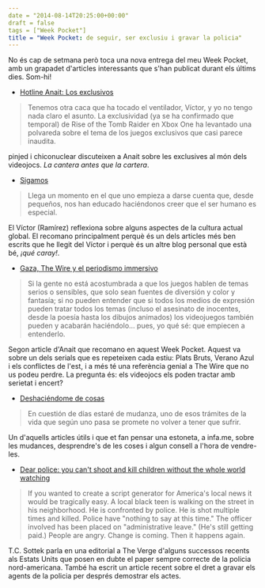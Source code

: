 ```yaml
---
date = "2014-08-14T20:25:00+00:00"
draft = false
tags = ["Week Pocket"]
title = "Week Pocket: de seguir, ser exclusiu i gravar la policia"
---
```

No és cap de setmana però toca una nova entrega del meu Week Pocket, amb un grapadet d'articles interessants que s'han publicat durant els últims dies. Som-hi!

<!-- more -->

- [Hotline Anait: Los exclusivos](http://www.anaitgames.com/noticias/hotline-anait-juegos-exclusivos)

> Tenemos otra caca que ha tocado el ventilador, Víctor, y yo no tengo nada claro el asunto. La exclusividad (ya se ha confirmado que temporal) de Rise of the Tomb Raider en Xbox One ha levantado una polvareda sobre el tema de los juegos exclusivos que casi parece inaudita.

pinjed i chiconuclear discuteixen a Anait sobre les exclusives al món dels videojocs. *La cantera antes que la cartera*.

- [Sigamos](http://futurepastori.com/sigamos)

> Llega un momento en el que uno empieza a darse cuenta que, desde pequeños, nos han educado haciéndonos creer que el ser humano es especial.

El Víctor (Ramírez) reflexiona sobre alguns aspectes de la cultura actual global. El recomano principalment perquè és un dels articles més ben escrits que he llegit del Víctor i perquè és un altre blog personal que està bé, *¡qué caray!*.

- [Gaza, The Wire y el periodismo immersivo](http://www.anaitgames.com/noticias/newsgaming-gaza-the-wire)

> Si la gente no está acostumbrada a que los juegos hablen de temas serios o sensibles, que solo sean fuentes de diversión y color y fantasía; si no pueden entender que si todos los medios de expresión pueden tratar todos los temas (incluso el asesinato de inocentes, desde la poesía hasta los dibujos animados) los videojuegos también pueden y acabarán haciéndolo… pues, yo qué sé: que empiecen a entenderlo.

Segon article d'Anait que recomano en aquest Week Pocket. Aquest va sobre un dels serials que es repeteixen cada estiu: Plats Bruts, Verano Azul i els conflictes de l'est, i a més té una referència genial a The Wire que no us podeu perdre. La pregunta és: els videojocs els poden tractar amb serietat i encert? 

- [Deshaciéndome de cosas](http://infa.me/deshaciendome-de-cosas/)

> En cuestión de días estaré de mudanza, uno de esos trámites de la vida que según uno pasa se promete no volver a tener que sufrir.

Un d'aquells articles útils i que et fan pensar una estoneta, a infa.me, sobre les mudances, desprendre's de les coses i algun consell a l'hora de vendre-les.

- [Dear police: you can't shoot and kill children without the whole world watching](http://www.theverge.com/2014/8/11/5990539/dear-police-you-cant-shoot-and-kill-our-children-without-the-whole)

> If you wanted to create a script generator for America's local news it would be tragically easy. A local black teen is walking on the street in his neighborhood. He is confronted by police. He is shot multiple times and killed. Police have "nothing to say at this time." The officer involved has been placed on "administrative leave." (He's still getting paid.) People are angry. Change is coming. Then it happens again.

T.C. Sottek parla en una editorial a The Verge d'alguns successos recents als Estats Units que posen en dubte el paper sempre correcte de la policia nord-americana. També ha escrit un article recent sobre el dret a gravar els agents de la policia per després demostrar els actes.
